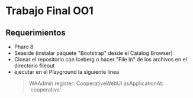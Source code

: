 # Trabajo Final OO1

## Requerimientos
- Pharo 8
- Seaside (instalar paquete "Bootstrap" desde el Catalog Browser)
- Clonar el repositorio con Iceberg o hacer "File In" de los archivos en el directorio fileout
- ejecutar en el Playground la siguiente linea
    > WAAdmin register: CooperativeWebUI asApplicationAt: 'cooperative'
